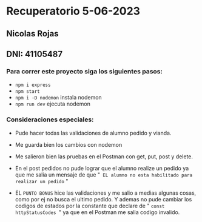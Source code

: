 # Recuperatorio 5-06-2023
## Nicolas Rojas
## DNI: 41105487


### Para correr este proyecto siga los siguientes pasos:

- `npm i express`
- `npm start`
- `npm i -D nodemon` instala nodemon
- `npm run dev` ejecuta nodemon 


### Consideraciones especiales:
- Pude hacer todas las validaciones de alumno pedido y vianda.

- Me guarda bien los cambios con nodemon

- Me salieron bien las pruebas en el Postman con get, put, post y delete.

- En el post pedidos no pude lograr que el alumno realize un pedido ya que me salia un mensaje de que "` EL alumno no esta habilitado para realizar un pedido` "

- EL `PUNTO BONUS` hice las validaciones y me salio a medias algunas cosas, como por ej no busca el ultimo pedido. Y ademas no pude cambiar los codigos de estados por la constante que declare de " `const httpStatusCodes `" ya que en el Postman me salia codigo invalido.

